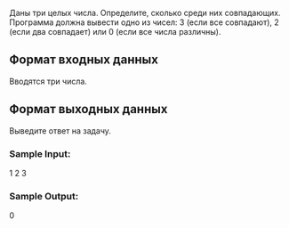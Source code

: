 Даны три целых числа. Определите, сколько среди них совпадающих. Программа должна вывести одно из чисел: 3 (если все совпадают), 2 (если два совпадает) или 0 (если все числа различны).

## Формат входных данных
Вводятся три числа.
## Формат выходных данных
Выведите ответ на задачу.
### Sample Input:

1
2
3
### Sample Output:

0
